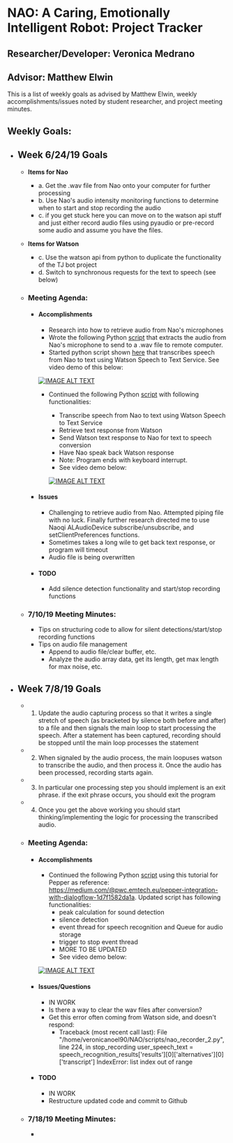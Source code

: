 
# NAO: A Caring, Emotionally Intelligent Robot: Project Tracker

## Researcher/Developer: Veronica Medrano

## Advisor: Matthew Elwin 

This is a list of weekly goals as advised by Matthew Elwin, weekly accomplishments/issues noted by student researcher, and project meeting minutes. 

## **Weekly Goals**:

* ## **Week 6/24/19 Goals**
  * **Items for Nao**
    * a. Get the .wav file from Nao onto your computer for further processing
    * b. Use Nao's audio intensity monitoring functions to determine when to start and stop recording the audio
    * c. if you get stuck here you can move on to the watson api stuff and just either record audio files using pyaudio or pre-record some audio and assume you have the files.

  * **Items for Watson**
    * c. Use the watson api from python to duplicate the functionality of the TJ bot project
    * d. Switch to synchronous requests for the text to speech (see below)
  
  * ### **Meeting Agenda**:
    * #### Accomplishments
      * Research into how to retrieve audio from Nao's microphones
      * Wrote the following Python [script](https://github.com/vnoelifant/msr-final-nao/blob/master/nao_record.py) that extracts the audio from Nao's microphone to send to a .wav file to remote computer. 
      * Started python script shown [here](https://github.com/vnoelifant/msr-final-nao/blob/master/nao_dialogue.py) that transcribes speech from Nao to text using Watson Speech to Text Service. See video demo of this below:
           
      [![IMAGE ALT TEXT](http://img.youtube.com/vi/6iSMbHyA8Ns/0.jpg)](http://www.youtube.com/watch?v=6iSMbHyA8Ns "Nao Speech to Text using Watson")
      
      * Continued the following Python [script](https://github.com/vnoelifant/msr-final-nao/blob/master/nao_dialogue.py) with following functionalities:
        * Transcribe speech from Nao to text using Watson Speech to Text Service
        * Retrieve text response from Watson
        * Send Watson text response to Nao for text to speech conversion
        * Have Nao speak back Watson response
        * Note: Program ends with keyboard interrupt.
        * See video demo below:

        [![IMAGE ALT TEXT](http://img.youtube.com/vi/m6YzH69SGXU/0.jpg)](http://www.youtube.com/watch?v=m6YzH69SGXU "Nao meets Watson")
    
    * #### Issues
      * Challenging to retrieve audio from Nao. Attempted piping file with no luck. Finally further research directed me to use Naoqi ALAudioDevice subscribe/unsubscribe, and setClientPreferences functions.
      * Sometimes takes a long wile to get back text response, or program will timeout
      * Audio file is being overwritten

    * #### TODO
      * Add silence detection functionality and start/stop recording functions
      

  * ### **7/10/19 Meeting Minutes**:
    * Tips on structuring code to allow for silent detections/start/stop recording functions
    * Tips on audio file management
      * Append to audio file/clear buffer, etc. 
      * Analyze the audio array data, get its length, get max length for max noise, etc.

* ## **Week 7/8/19 Goals**
  * 1. Update the audio capturing process so that it writes a single stretch of speech (as bracketed by silence both before and after) to a file and then signals the main loop to start processing the speech. After a statement has been captured, recording should be stopped until the main loop processes the statement
  * 2. When signaled by the audio process, the main loopuses watson to transcribe the audio, and then process it. Once the audio has been processed, recording starts again.
  * 3. In particular one processing step you should implement is an exit phrase.   if the exit phrase occurs, you should exit the program
  * 4. Once you get the above working you should start thinking/implementing the logic for processing the transcribed audio.



  * ### **Meeting Agenda**:
    * #### Accomplishments
      * Continued the following Python [script](https://github.com/vnoelifant/msr-final-nao/blob/master/nao_dialogue.py) using this tutorial for Pepper as reference:
      https://medium.com/@pwc.emtech.eu/pepper-integration-with-dialogflow-1d7f1582da1a. Updated script has following functionalities:
        * peak calculation for sound detection
        * silence detection
        * event thread for speech recognition and Queue for audio storage
        * trigger to stop event thread
        * MORE TO BE UPDATED
        * See video demo below:

       [![IMAGE ALT TEXT](http://img.youtube.com/vi/ttEaqCrsf54/0.jpg)](http://www.youtube.com/watch?v=ttEaqCrsf54 "Nao Dialogue")
    
    * #### Issues/Questions
      * IN WORK
      * Is there a way to clear the wav files after conversion?
      * Get this error often coming from Watson side, and doesn't respond:
        * Traceback (most recent call last):
  File "/home/veronicanoel90/NAO/scripts/nao_recorder_2.py", line 224, in stop_recording
    user_speech_text = speech_recognition_results['results'][0]['alternatives'][0]['transcript']
IndexError: list index out of range


    * #### TODO
      * IN WORK
      * Restructure updated code and commit to Github 
      

  * ### **7/18/19 Meeting Minutes**:
    * 

  